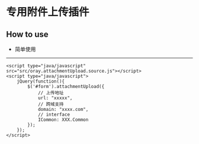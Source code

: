# 专用附件上传插件

## How to use

- 简单使用

------
    <script type="java/javascript" src="src/oray.attachmentUpload.source.js"></script>  
    <script type="java/javascript">
        jQuery(function(){
            $('#form').attachmentUpload({
                // 上传地址
                url: "xxxxx",
                // 跨域支持
                domain: "xxxx.com",
                // interface 
                ICommon: XXX.Common
            });
        });
    </script>
